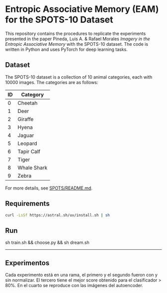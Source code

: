 # Entropic Associative Memory (EAM) for the SPOTS-10 Dataset

This repository contains the procedures to replicate the experiments presented in the paper
Pineda, Luis A. & Rafael Morales _Imagery in the Entropic Associative Memory_ with the SPOTS-10 dataset. The code is written in Python and uses PyTorch for deep learning tasks.

## Dataset 

The SPOTS-10 dataset is a collection of 10 animal categories, each with 10000 images. 
The categories are as follows:

| ID | Category      |
|----|---------------|
| 0  | Cheetah       |
| 1  | Deer          |
| 2  | Giraffe       |
| 3  | Hyena         |
| 4  | Jaguar        |
| 5  | Leopard       |
| 6  | Tapir Calf    |
| 7  | Tiger         |
| 8  | Whale Shark   |
| 9  | Zebra         |

For more details, see [SPOTS/README.md](SPOTS/README.md).

## Requirements 

```bash
curl -LsSf https://astral.sh/uv/install.sh | sh
```

## Run

sh train.sh && choose.py && sh dream.sh

---

## Experimentos

Cada experimento está en una rama, el primero y el segundo fueron con y sin normalizar. El tercero tiene el mejor score obtenido para el clasificador > 80%. En el cuarto se reproduce con las imágenes del autoencoder.
